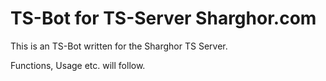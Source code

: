 # TS-Bot for TS-Server Sharghor.com

This is an TS-Bot written for the Sharghor TS Server.

Functions, Usage etc. will follow.
